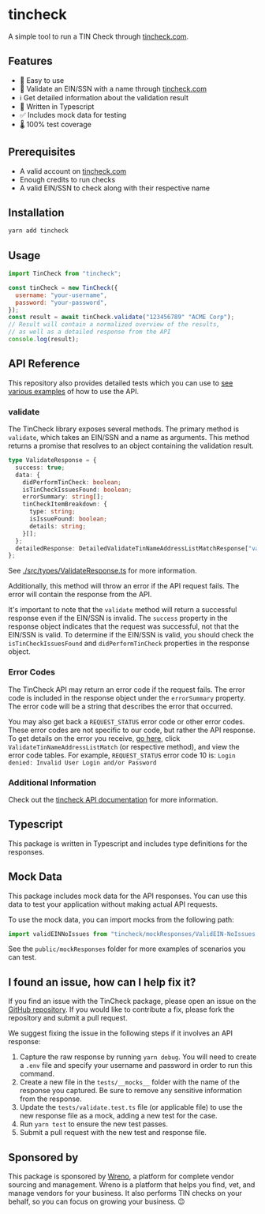 # tincheck

A simple tool to run a TIN Check through [tincheck.com](https://tincheck.com/).

## Features

- 🚀 Easy to use
- 🧐 Validate an EIN/SSN with a name through [tincheck.com](https://tincheck.com/)
- ℹ️ Get detailed information about the validation result
- 🎹 Written in Typescript
- ✅ Includes mock data for testing
- 🌡️ 100% test coverage

## Prerequisites

- A valid account on [tincheck.com](https://tincheck.com/)
- Enough credits to run checks
- A valid EIN/SSN to check along with their respective name

## Installation

```bash
yarn add tincheck
```

## Usage

```javascript
import TinCheck from "tincheck";

const tinCheck = new TinCheck({
  username: "your-username",
  password: "your-password",
});
const result = await tinCheck.validate("123456789" "ACME Corp");
// Result will contain a normalized overview of the results,
// as well as a detailed response from the API
console.log(result);
```

## API Reference

This repository also provides detailed tests which you can use to [see various examples](./tests/constructor.test.ts) of how to use the API.

### validate 

The TinCheck library exposes several methods. The primary method is `validate`, which takes an EIN/SSN and a name as arguments. This method returns a promise that resolves to an object containing the validation result.

```typescript
type ValidateResponse = {
  success: true;
  data: {
    didPerformTinCheck: boolean;
    isTinCheckIssuesFound: boolean;
    errorSummary: string[];
    tinCheckItemBreakdown: {
      type: string;
      isIssueFound: boolean;
      details: string;
    }[];
  };
  detailedResponse: DetailedValidateTinNameAddressListMatchResponse["validateTinNameAddressListMatchResult"];
};
```

See [./src/types/ValidateResponse.ts](./src/types/ValidateResponse.ts) for more information.

Additionally, this method will throw an error if the API request fails. The error will contain the response from the API.

It's important to note that the `validate` method will return a successful response even if the EIN/SSN is invalid. The `success` property in the response object indicates that the request was successful, not that the EIN/SSN is valid. To determine if the EIN/SSN is valid, you should check the `isTinCheckIssuesFound` and `didPerformTinCheck` properties in the response object.

### Error Codes

The TinCheck API may return an error code if the request fails. The error code is included in the response object under the `errorSummary` property. The error code will be a string that describes the error that occurred.

You may also get back a `REQUEST_STATUS` error code or other error codes. These error codes are not specific to our code, but rather the API response. To get details on the error you receive, [go here](https://www.tincheck.com/pages/developer), click `ValidateTinNameAddressListMatch` (or respective method), and view the error code tables. For example, `REQUEST_STATUS` error code 10 is: `Login denied: Invalid User Login and/or Password`

### Additional Information

Check out the [tincheck API documentation](https://www.tincheck.com/pages/developer) for more information.


## Typescript

This package is written in Typescript and includes type definitions for the responses. 

## Mock Data

This package includes mock data for the API responses. You can use this data to test your application without making actual API requests.

To use the mock data, you can import mocks from the following path:

```js
import validEINNoIssues from "tincheck/mockResponses/ValidEIN-NoIssues.json";
```

See the `public/mockResponses` folder for more examples of scenarios you can test.

## I found an issue, how can I help fix it?

If you find an issue with the TinCheck package, please open an issue on the [GitHub repository](https://github.com/wreno-io/tincheck). If you would like to contribute a fix, please fork the repository and submit a pull request.

We suggest fixing the issue in the following steps if it involves an API response:

1. Capture the raw response by running `yarn debug`. You will need to create a `.env` file and specify your username and password in order to run this command.
2. Create a new file in the `tests/__mocks__` folder with the name of the response you captured. Be sure to remove any sensitive information from the response.
3. Update the `tests/validate.test.ts` file (or applicable file) to use the new response file as a mock, adding a new test for the case.
4. Run `yarn test` to ensure the new test passes.
5. Submit a pull request with the new test and response file.

## Sponsored by

This package is sponsored by [Wreno](https://wreno.io/), a platform for complete vendor sourcing and management. Wreno is a platform that helps you find, vet, and manage vendors for your business. It also performs TIN checks on your behalf, so you can focus on growing your business. 😉 
